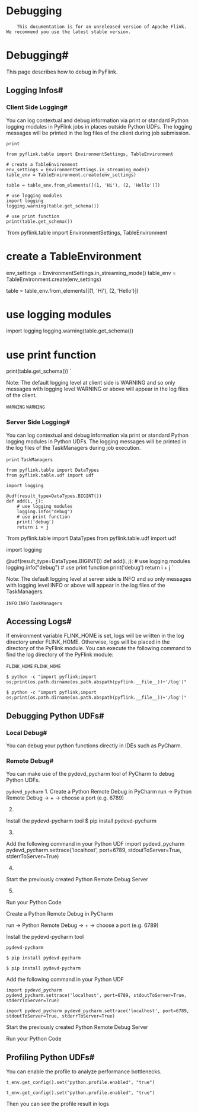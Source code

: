 # Debugging


> 
        This documentation is for an unreleased version of Apache Flink. We recommend you use the latest stable version.
    


# Debugging#


This page describes how to debug in PyFlink.


## Logging Infos#


### Client Side Logging#


You can log contextual and debug information via print or standard Python logging modules in
PyFlink jobs in places outside Python UDFs. The logging messages will be printed in the log files
of the client during job submission.

`print`

```
from pyflink.table import EnvironmentSettings, TableEnvironment

# create a TableEnvironment
env_settings = EnvironmentSettings.in_streaming_mode()
table_env = TableEnvironment.create(env_settings)

table = table_env.from_elements([(1, 'Hi'), (2, 'Hello')])

# use logging modules
import logging
logging.warning(table.get_schema())

# use print function
print(table.get_schema())

```

`from pyflink.table import EnvironmentSettings, TableEnvironment

# create a TableEnvironment
env_settings = EnvironmentSettings.in_streaming_mode()
table_env = TableEnvironment.create(env_settings)

table = table_env.from_elements([(1, 'Hi'), (2, 'Hello')])

# use logging modules
import logging
logging.warning(table.get_schema())

# use print function
print(table.get_schema())
`

Note: The default logging level at client side is WARNING and so only messages with logging
level WARNING or above will appear in the log files of the client.

`WARNING`
`WARNING`

### Server Side Logging#


You can log contextual and debug information via print or standard Python logging modules in Python UDFs.
The logging messages will be printed in the log files of the TaskManagers during job execution.

`print`
`TaskManagers`

```
from pyflink.table import DataTypes
from pyflink.table.udf import udf

import logging

@udf(result_type=DataTypes.BIGINT())
def add(i, j):
    # use logging modules
    logging.info("debug")
    # use print function
    print('debug')
    return i + j

```

`from pyflink.table import DataTypes
from pyflink.table.udf import udf

import logging

@udf(result_type=DataTypes.BIGINT())
def add(i, j):
    # use logging modules
    logging.info("debug")
    # use print function
    print('debug')
    return i + j
`

Note: The default logging level at server side is INFO and so only messages with logging level INFO or above
will appear in the log files of the TaskManagers.

`INFO`
`INFO`
`TaskManagers`

## Accessing Logs#


If environment variable FLINK_HOME is set, logs will be written in the log directory under FLINK_HOME.
Otherwise, logs will be placed in the directory of the PyFlink module. You can execute the following command to find
the log directory of the PyFlink module:

`FLINK_HOME`
`FLINK_HOME`

```
$ python -c "import pyflink;import os;print(os.path.dirname(os.path.abspath(pyflink.__file__))+'/log')"

```

`$ python -c "import pyflink;import os;print(os.path.dirname(os.path.abspath(pyflink.__file__))+'/log')"
`

## Debugging Python UDFs#


### Local Debug#


You can debug your python functions directly in IDEs such as PyCharm.


### Remote Debug#


You can make use of the pydevd_pycharm tool of PyCharm to debug Python UDFs.

`pydevd_pycharm`
1. 
Create a Python Remote Debug in PyCharm
run -> Python Remote Debug -> + -> choose a port (e.g. 6789)

2. 
Install the pydevd-pycharm tool
$ pip install pydevd-pycharm

3. 
Add the following command in your Python UDF
import pydevd_pycharm
pydevd_pycharm.settrace('localhost', port=6789, stdoutToServer=True, stderrToServer=True)

4. 
Start the previously created Python Remote Debug Server

5. 
Run your Python Code


Create a Python Remote Debug in PyCharm


run -> Python Remote Debug -> + -> choose a port (e.g. 6789)


Install the pydevd-pycharm tool

`pydevd-pycharm`

```
$ pip install pydevd-pycharm

```

`$ pip install pydevd-pycharm
`

Add the following command in your Python UDF


```
import pydevd_pycharm
pydevd_pycharm.settrace('localhost', port=6789, stdoutToServer=True, stderrToServer=True)

```

`import pydevd_pycharm
pydevd_pycharm.settrace('localhost', port=6789, stdoutToServer=True, stderrToServer=True)
`

Start the previously created Python Remote Debug Server


Run your Python Code


## Profiling Python UDFs#


You can enable the profile to analyze performance bottlenecks.


```
t_env.get_config().set("python.profile.enabled", "true")

```

`t_env.get_config().set("python.profile.enabled", "true")
`

Then you can see the profile result in logs
